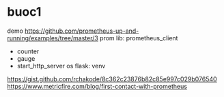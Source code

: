 # buoc1
demo
https://github.com/prometheus-up-and-running/examples/tree/master/3
prom lib: 
prometheus_client
+ counter
+ gauge
+ start_http_server
os
flask:
venv



https://gist.github.com/rchakode/8c362c23876b82c85e997c029b076540
https://www.metricfire.com/blog/first-contact-with-prometheus
